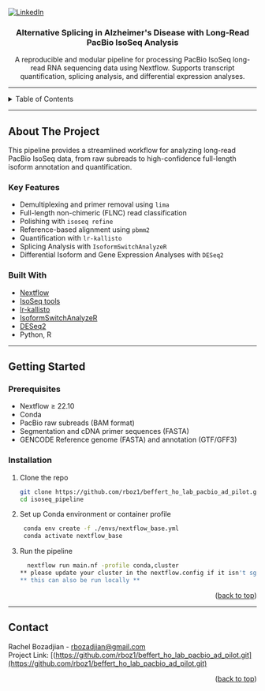 <!-- PROJECT SHIELDS -->
[![LinkedIn][linkedin-shield]][linkedin-url]

<!-- PROJECT LOGO -->
<h3 align="center">Alternative Splicing in Alzheimer's Disease with Long-Read PacBio IsoSeq Analysis</h3>

<p align="center">
  A reproducible and modular pipeline for processing PacBio IsoSeq long-read RNA sequencing data using Nextflow.
  Supports transcript quantification, splicing analysis, and differential expression analyses.
</p>

---

<!-- TABLE OF CONTENTS -->
<details>
  <summary>Table of Contents</summary>
  <ol>
    <li>
      <a href="#about-the-project">About The Project</a>
      <ul>
        <li><a href="#key-features">Key Features</a></li>
        <li><a href="#built-with">Built With</a></li>
      </ul>
    </li>
    <li>
      <a href="#getting-started">Getting Started</a>
      <ul>
        <li><a href="#prerequisites">Prerequisites</a></li>
        <li><a href="#installation">Installation</a></li>
      </ul>
    </li>
    <li><a href="#results">Results</a></li>
    <li><a href="#contact">Contact</a></li>
  </ol>
</details>

---

## About The Project

This pipeline provides a streamlined workflow for analyzing long-read PacBio IsoSeq data, from raw subreads to high-confidence full-length isoform annotation and quantification. 

### Key Features

- Demultiplexing and primer removal using `lima`
- Full-length non-chimeric (FLNC) read classification
- Polishing with `isoseq refine`
- Reference-based alignment using `pbmm2`
- Quantification with `lr-kallisto`
- Splicing Analysis with `IsoformSwitchAnalyzeR`
- Differential Isoform and Gene Expression Analyses with `DESeq2`

### Built With

- [Nextflow](https://www.nextflow.io/)
- [IsoSeq tools](https://isoseq.how)
- [lr-kallisto](https://github.com/pachterlab/kallisto)
- [IsoformSwitchAnalyzeR](https://www.bioconductor.org/packages/release/bioc/html/IsoformSwitchAnalyzeR.html)
- [DESeq2](https://bioconductor.org/packages/devel/bioc/vignettes/DESeq2/inst/doc/DESeq2.html)
- Python, R

---

## Getting Started

### Prerequisites

- Nextflow ≥ 22.10
- Conda
- PacBio raw subreads (BAM format)
- Segmentation and cDNA primer sequences (FASTA)
- GENCODE Reference genome (FASTA) and annotation (GTF/GFF3)


### Installation
1. Clone the repo  
   ```bash
   git clone https://github.com/rboz1/beffert_ho_lab_pacbio_ad_pilot.git
   cd isoseq_pipeline
   ```
   
2. Set up Conda environment or container profile
   ```bash
    conda env create -f ./envs/nextflow_base.yml
    conda activate nextflow_base
   ```

3. Run the pipeline
   ```bash
     nextflow run main.nf -profile conda,cluster
   ** please update your cluster in the nextflow.config if it isn't sge **
   ** this can also be run locally **
   ```
<p align="right">(<a href="#readme-top">back to top</a>)</p>

---

## Contact

Rachel Bozadjian - rbozadjian@gmail.com  
Project Link: [(https://github.com/rboz1/beffert_ho_lab_pacbio_ad_pilot.git](https://github.com/rboz1/beffert_ho_lab_pacbio_ad_pilot.git)

<p align="right">(<a href="#readme-top">back to top</a>)</p>

<!-- MARKDOWN LINKS & IMAGES -->
[linkedin-shield]: https://img.shields.io/badge/-LinkedIn-black.svg?style=for-the-badge&logo=linkedin&colorB=555  
[linkedin-url]: https://www.linkedin.com/in/rachel-bozadjian-203999109
